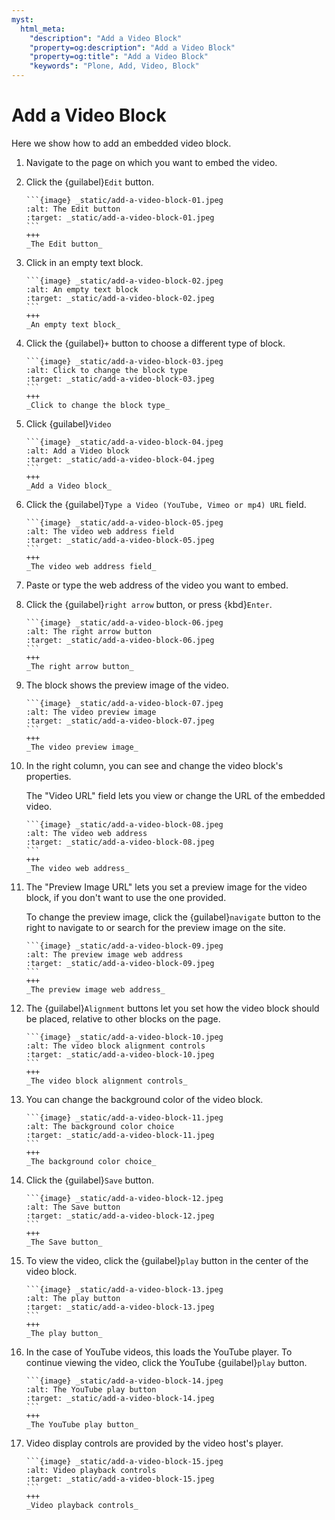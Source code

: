 ```yaml
---
myst:
  html_meta:
    "description": "Add a Video Block"
    "property=og:description": "Add a Video Block"
    "property=og:title": "Add a Video Block"
    "keywords": "Plone, Add, Video, Block"
---
```


# Add a Video Block

Here we show how to add an embedded video block.

1. Navigate to the page on which you want to embed the video.


2. Click the {guilabel}`Edit` button.

   ````{card}
   ```{image} _static/add-a-video-block-01.jpeg
   :alt: The Edit button
   :target: _static/add-a-video-block-01.jpeg
   ```
   +++
   _The Edit button_
   ````

3. Click in an empty text block.

   ````{card}
   ```{image} _static/add-a-video-block-02.jpeg
   :alt: An empty text block
   :target: _static/add-a-video-block-02.jpeg
   ```
   +++
   _An empty text block_
   ````

4. Click the {guilabel}`+` button to choose a different type of block.

   ````{card}
   ```{image} _static/add-a-video-block-03.jpeg
   :alt: Click to change the block type
   :target: _static/add-a-video-block-03.jpeg
   ```
   +++
   _Click to change the block type_
   ````

5. Click {guilabel}`Video`

   ````{card}
   ```{image} _static/add-a-video-block-04.jpeg
   :alt: Add a Video block
   :target: _static/add-a-video-block-04.jpeg
   ```
   +++
   _Add a Video block_
   ````

6. Click the {guilabel}`Type a Video (YouTube, Vimeo or mp4) URL` field.

   ````{card}
   ```{image} _static/add-a-video-block-05.jpeg
   :alt: The video web address field
   :target: _static/add-a-video-block-05.jpeg
   ```
   +++
   _The video web address field_
   ````

7. Paste or type the web address of the video you want to embed.


8. Click the {guilabel}`right arrow` button, or press {kbd}`Enter`.

   ````{card}
   ```{image} _static/add-a-video-block-06.jpeg
   :alt: The right arrow button
   :target: _static/add-a-video-block-06.jpeg
   ```
   +++
   _The right arrow button_
   ````

9. The block shows the preview image of the video.

   ````{card}
   ```{image} _static/add-a-video-block-07.jpeg
   :alt: The video preview image
   :target: _static/add-a-video-block-07.jpeg
   ```
   +++
   _The video preview image_
   ````

10. In the right column, you can see and change the video block's properties. 

    The "Video URL" field lets you view or change the URL of the embedded video.

      ````{card}
      ```{image} _static/add-a-video-block-08.jpeg
      :alt: The video web address
      :target: _static/add-a-video-block-08.jpeg
      ```
      +++
      _The video web address_
      ````

11. The "Preview Image URL" lets you set a preview image for the video block, if you don't want to use the one provided. 

    To change the preview image, click the {guilabel}`navigate` button to the right to navigate to or search for the preview image on the site.

      ````{card}
      ```{image} _static/add-a-video-block-09.jpeg
      :alt: The preview image web address
      :target: _static/add-a-video-block-09.jpeg
      ```
      +++
      _The preview image web address_
      ````

12. The {guilabel}`Alignment` buttons let you set how the video block should be placed, relative to other blocks on the page.

      ````{card}
      ```{image} _static/add-a-video-block-10.jpeg
      :alt: The video block alignment controls
      :target: _static/add-a-video-block-10.jpeg
      ```
      +++
      _The video block alignment controls_
      ````

13. You can change the background color of the video block.

      ````{card}
      ```{image} _static/add-a-video-block-11.jpeg
      :alt: The background color choice
      :target: _static/add-a-video-block-11.jpeg
      ```
      +++
      _The background color choice_
      ````

14. Click the {guilabel}`Save` button.

      ````{card}
      ```{image} _static/add-a-video-block-12.jpeg
      :alt: The Save button
      :target: _static/add-a-video-block-12.jpeg
      ```
      +++
      _The Save button_
      ````

15. To view the video, click the {guilabel}`play` button in the center of the video block.

      ````{card}
      ```{image} _static/add-a-video-block-13.jpeg
      :alt: The play button
      :target: _static/add-a-video-block-13.jpeg
      ```
      +++
      _The play button_
      ````

16. In the case of YouTube videos, this loads the YouTube player. To continue viewing the video, click the YouTube {guilabel}`play` button.

      ````{card}
      ```{image} _static/add-a-video-block-14.jpeg
      :alt: The YouTube play button
      :target: _static/add-a-video-block-14.jpeg
      ```
      +++
      _The YouTube play button_
      ````

17. Video display controls are provided by the video host's player.

      ````{card}
      ```{image} _static/add-a-video-block-15.jpeg
      :alt: Video playback controls
      :target: _static/add-a-video-block-15.jpeg
      ```
      +++
      _Video playback controls_
      ````

